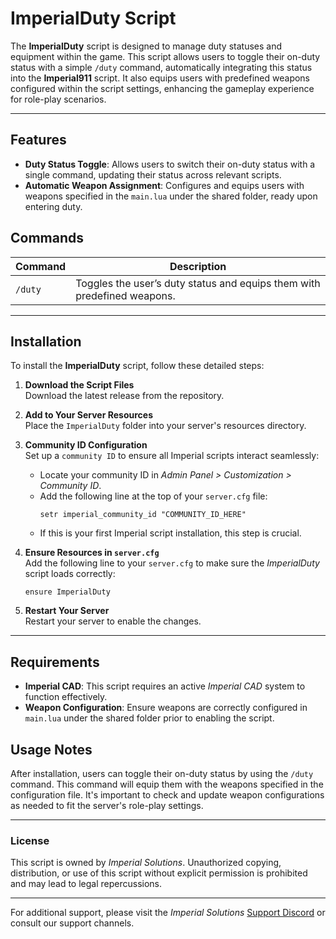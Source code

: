 # ImperialDuty Script

The **ImperialDuty** script is designed to manage duty statuses and equipment within the game. This script allows users to toggle their on-duty status with a simple `/duty` command, automatically integrating this status into the **Imperial911** script. It also equips users with predefined weapons configured within the script settings, enhancing the gameplay experience for role-play scenarios.

---

## Features

- **Duty Status Toggle**: Allows users to switch their on-duty status with a single command, updating their status across relevant scripts.
- **Automatic Weapon Assignment**: Configures and equips users with weapons specified in the `main.lua` under the shared folder, ready upon entering duty.

## Commands

| Command   | Description                                                                          |
|-----------|--------------------------------------------------------------------------------------|
| `/duty`   | Toggles the user’s duty status and equips them with predefined weapons.              |

---

## Installation

To install the **ImperialDuty** script, follow these detailed steps:

1. **Download the Script Files**  
   Download the latest release from the repository.

2. **Add to Your Server Resources**  
   Place the `ImperialDuty` folder into your server's resources directory.

3. **Community ID Configuration**  
   Set up a `community ID` to ensure all Imperial scripts interact seamlessly:
   - Locate your community ID in *Admin Panel > Customization > Community ID*.
   - Add the following line at the top of your `server.cfg` file:
     ```plaintext
     setr imperial_community_id "COMMUNITY_ID_HERE"
     ```
   - If this is your first Imperial script installation, this step is crucial.

4. **Ensure Resources in `server.cfg`**  
   Add the following line to your `server.cfg` to make sure the *ImperialDuty* script loads correctly:
   ```plaintext
   ensure ImperialDuty
   ```

5. **Restart Your Server**  
   Restart your server to enable the changes.

---

## Requirements

- **Imperial CAD**: This script requires an active *Imperial CAD* system to function effectively.
- **Weapon Configuration**: Ensure weapons are correctly configured in `main.lua` under the shared folder prior to enabling the script.

## Usage Notes

After installation, users can toggle their on-duty status by using the `/duty` command. This command will equip them with the weapons specified in the configuration file. It's important to check and update weapon configurations as needed to fit the server's role-play settings.

---

### License

This script is owned by *Imperial Solutions*. Unauthorized copying, distribution, or use of this script without explicit permission is prohibited and may lead to legal repercussions.

---

For additional support, please visit the *Imperial Solutions* [Support Discord](https://discord.gg/N5UJBSDdsn) or consult our support channels.
